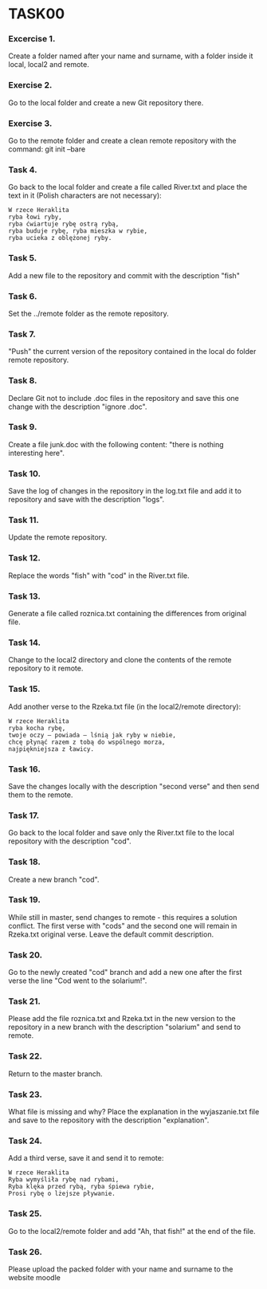 # TASK00

### **Excercise 1.**
Create a folder named after your name and surname, with a folder inside it
local, local2 and remote.

### **Exercise 2.**
Go to the local folder and create a new Git repository there.

### **Exercise 3.**
Go to the remote folder and create a clean remote repository with the command:
git init –bare

### **Task 4.**
Go back to the local folder and create a file called River.txt and place the text in it
(Polish characters are not necessary):
```
W rzece Heraklita
ryba łowi ryby,
ryba ćwiartuje rybę ostrą rybą,
ryba buduje rybę, ryba mieszka w rybie,
ryba ucieka z oblężonej ryby.
```
### **Task 5.**
Add a new file to the repository and commit with the description "fish"

### **Task 6.**
Set the ../remote folder as the remote repository.

### **Task 7.**
"Push" the current version of the repository contained in the local do folder
remote repository.

### **Task 8.**
Declare Git not to include .doc files in the repository and save this one
change with the description "ignore .doc".

### **Task 9.**
Create a file junk.doc with the following content: "there is nothing interesting here".

### **Task 10.**
Save the log of changes in the repository in the log.txt file and add it to
repository and save with the description "logs".

### **Task 11.**
Update the remote repository.

### **Task 12.**
Replace the words "fish" with "cod" in the River.txt file.

### **Task 13.**
Generate a file called roznica.txt containing the differences from
original file.

### **Task 14.**
Change to the local2 directory and clone the contents of the remote repository to it
remote.
### **Task 15.**
Add another verse to the Rzeka.txt file (in the local2/remote directory):
```
W rzece Heraklita
ryba kocha rybę,
twoje oczy – powiada – lśnią jak ryby w niebie,
chcę płynąć razem z tobą do wspólnego morza,
najpiękniejsza z ławicy.
```
### **Task 16.**
Save the changes locally with the description "second verse" and then send them to the remote.

### **Task 17.**
Go back to the local folder and save only the River.txt file to the local repository
with the description "cod".

### **Task 18.**
Create a new branch "cod".

### **Task 19.**
While still in master, send changes to remote - this requires a solution
conflict. The first verse with "cods" and the second one will remain in Rzeka.txt
original verse. Leave the default commit description.

### **Task 20.**
Go to the newly created "cod" branch and add a new one after the first verse
the line "Cod went to the solarium!".

### **Task 21.**
Please add the file roznica.txt and Rzeka.txt in the new version to the repository
in a new branch with the description "solarium" and send to remote.

### **Task 22.**
Return to the master branch.

### **Task 23.**
What file is missing and why? Place the explanation in the wyjaszanie.txt file
and save to the repository with the description "explanation".

### **Task 24.**
Add a third verse, save it and send it to remote:
```
W rzece Heraklita
Ryba wymyśliła rybę nad rybami,
Ryba klęka przed rybą, ryba śpiewa rybie,
Prosi rybę o lżejsze pływanie.
```
### **Task 25.**
Go to the local2/remote folder and add "Ah, that fish!" at the end of the file.

### **Task 26.**
Please upload the packed folder with your name and surname to the website
moodle
